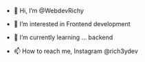 - 👋 Hi, I’m @WebdevRichy
- 👀 I’m interested in Frontend development 
- 🌱 I’m currently learning ... backend
  
- 📫 How to reach me, Instagram @rich3ydev

<!---
WebdevRichy/WebdevRichy is a ✨ special ✨ repository because its `README.md` (this file) appears on your GitHub profile.
You can click the Preview link to take a look at your changes.
--->
